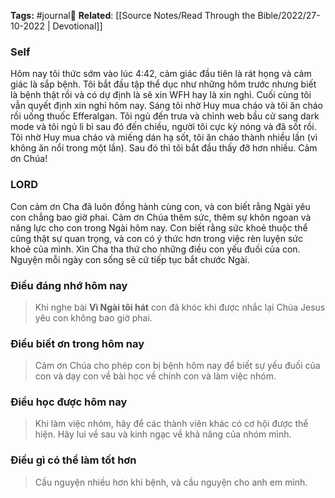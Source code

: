 **Tags:** #journal📓
**Related**: [[Source Notes/Read Through the Bible/2022/27-10-2022 | Devotional]]

### Self
Hôm nay tôi thức sớm vào lúc 4:42, cảm giác đầu tiên là rát họng và cảm giác là sắp bệnh.
Tôi bắt đầu tập thể dục như những hôm trước nhưng biết là bệnh thật rồi và có dự định là sẽ xin WFH hay là xin nghỉ. Cuối cùng tôi vẫn quyết định xin nghỉ hôm nay.
Sáng tôi nhờ Huy mua cháo và tôi ăn cháo rồi uống thuốc Efferalgan. Tôi ngủ đến trưa và chỉnh web bầu cử sang dark mode và tôi ngủ li bì sau đó đến chiều, người tôi cực kỳ nóng và đã sốt rồi. Tôi nhờ Huy mua cháo và miếng dán hạ sốt, tôi ăn cháo thành nhiều lần (vì không ăn nổi trong một lần). Sau đó thì tôi bắt đầu thấy đỡ hơn nhiều. Cảm ơn Chúa!
### LORD
Con cảm ơn Cha đã luôn đồng hành cùng con, và con biết rằng Ngài yêu con chẳng bao giờ phai. Cảm ơn Chúa thêm sức, thêm sự khôn ngoan và năng lực cho con trong Ngài hôm nay. Con biết rằng sức khoẻ thuộc thể cũng thật sự quan trọng, và con có ý thức hơn trong việc rèn luyện sức khoẻ của mình. Xin Cha tha thứ cho những điều con yếu đuối của con. Nguyện mỗi ngày con sống sẽ cứ tiếp tục bắt chước Ngài.
### Điều đáng nhớ hôm nay
>Khi nghe bài **Vì Ngài tôi hát** con đã khóc khi được nhắc lại Chúa Jesus yêu con không bao giờ phai.
### Điều biết ơn trong hôm nay
>Cảm ơn Chúa cho phép con bị bệnh hôm nay để biết sự yếu đuối của con và dạy con về bài học về chính con và làm việc nhóm.
### Điều học được hôm nay
>Khi làm việc nhóm, hãy để các thành viên khác có cơ hội được thể hiện. Hãy lui về sau và kinh ngạc về khả năng của nhóm mình. 
### Điều gì có thể làm tốt hơn
> Cầu nguyện nhiều hơn khi bệnh, và cầu nguyện cho anh em mình.